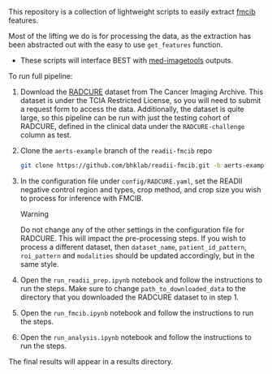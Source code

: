 This repository is a collection of lightweight scripts to easily extract [fmcib](https://github.com/AIM-Harvard/foundation-cancer-image-biomarker/tree/master/fmcib) features. 

Most of the lifting we do is for processing the data, as the extraction has been abstracted out with the easy to use `get_features` function. 
* These scripts will interface BEST with [med-imagetools](https://pypi.org/project/med-imagetools/) outputs.


To run full pipeline:

1. Download the [RADCURE](https://www.cancerimagingarchive.net/collection/radcure/) dataset from The Cancer Imaging Archive. This dataset is under the TCIA Restricted License, so you will need to submit a request form to access the data. Additionally, the dataset is quite large, so this pipeline can be run with just the testing cohort of RADCURE, defined in the clinical data under the `RADCURE-challenge` column as test.

2. Clone the `aerts-example` branch of the `readii-fmcib` repo
    ```bash 
    git clone https://github.com/bhklab/readii-fmcib.git -b aerts-example
    ```

3. In the configuration file under `config/RADCURE.yaml`, set the READII negative control region and types, crop method, and crop size you wish to process for inference with FMCIB.


    > [!WARNING]
    > Do not change any of the other settings in the configuration file for RADCURE. This will impact the pre-processing steps. If you wish to process a different dataset, then `dataset_name`, `patient_id_pattern`, `roi_pattern` and `modalities` should be updated accordingly, but in the same style.


4. Open the `run_readii_prep.ipynb` notebook and follow the instructions to run the steps. Make sure to change `path_to_downloaded_data` to the directory that you downloaded the RADCURE dataset to in step 1.

5. Open the `run_fmcib.ipynb` notebook and follow the instructions to run the steps.

6. Open the `run_analysis.ipynb` notebook and follow the instructions to run the steps.


The final results will appear in a results directory. 


